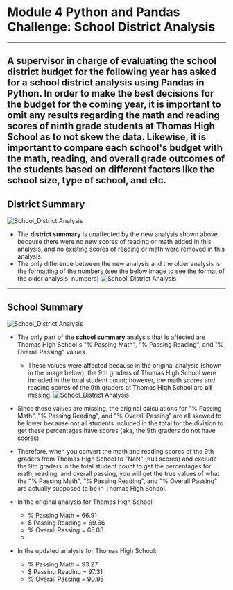 # Module 4 Python and Pandas Challenge: School District Analysis
---
A supervisor in charge of evaluating the school district budget for the following year has asked for a school district analysis using Pandas in Python. In order to make the best decisions for the budget for the coming year, it is important to omit any results regarding the math and reading scores of ninth grade students at Thomas High School as to not skew the data. Likewise, it is important to compare each school's budget with the math, reading, and overall grade outcomes of the students based on different factors like the school size, type of school, and etc.
---
## District Summary
![School_District Analysis](https://github.com/mbroad1/School_District_Analysis/blob/main/School%20District%20Summary%20DF_Updated.png)
- The **district summary** is unaffected by the new analysis shown above because there were no new scores of reading or math added in this analysis, and no existing scores of reading or math were removed in this analysis.
- The only difference between the new analysis and the older analysis is the formatting of the numbers (see the below image to see the format of the older analysis' numbers)
![School_District Analysis](https://github.com/mbroad1/School_District_Analysis/blob/main/School%20District%20Summary%20DF_Original.png)
---
## School Summary
![School_District Analysis](https://github.com/mbroad1/School_District_Analysis/blob/main/School%20Summary%20DF_Updated.png)
- The only part of the **school summary** analysis that is affected are Thomas High School's "% Passing Math", "% Passing Reading", and "% Overall Passing" values.
  - These values were affected because in the original analysis (shown in the image below), the 9th graders of Thomas High School were included in the total student count; however, the math scores and reading scores of the 9th graders at Thomas High School are **all** missing.
![School_District Analysis](https://github.com/mbroad1/School_District_Analysis/blob/main/School%20Summary%20DF_Original.png)
- Since these values are missing, the original calculations for "% Passing Math", "% Passing Reading", and "% Overall Passing" are all skewed to be lower because not all students included in the total for the division to get these percentages have scores (aka, the 9th graders do not have scores).
- Therefore, when you convert the math and reading scores of the 9th graders from Thomas High School to "NaN" (null scores) and exclude the 9th graders in the total student count to get the percentages for math, reading, and overall passing, you will get the true values of what the "% Passing Math", "% Passing Reading", and "% Overall Passing" are actually supposed to be in Thomas High School.

- In the original analysis for Thomas High School:
  - % Passing Math = 66.91
  - $ Passing Reading = 69.66
  - % Overall Passing = 65.08
  - 
- In the updated analysis for Thomas High School:
  - % Passing Math = 93.27
  - $ Passing Reading = 97.31
  - % Overall Passing = 90.95
